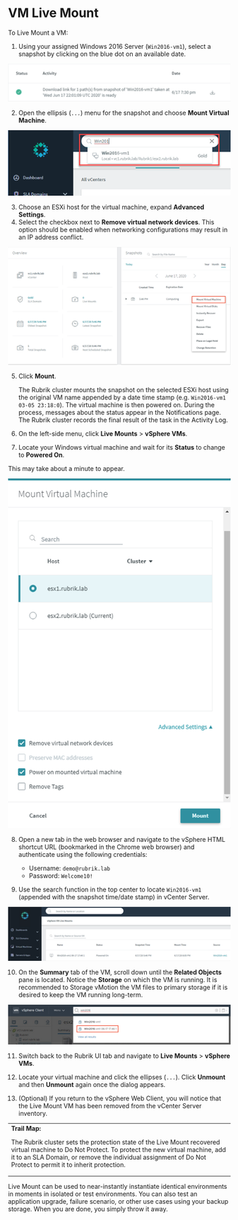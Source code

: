 # VM Live Mount

To Live Mount a VM:

1. Using your assigned Windows 2016 Server (`Win2016-vm1`), select a snapshot by clicking on the blue dot on an available date.

![alt_text](images/image28.png "image_tooltip")

2. Open the ellipsis (`...`) menu for the snapshot and choose **Mount Virtual Machine**.

![alt_text](images/image29.png "image_tooltip")

3. Choose an ESXi host for the virtual machine, expand **Advanced Settings**.
4. Select the checkbox next to **Remove virtual network devices**. This option should be enabled when networking configurations may result in an IP address conflict.

![alt_text](images/image30.png "image_tooltip")

5.  Click **Mount**.

    The Rubrik cluster mounts the snapshot on the selected ESXi host using the original VM name appended by a date time stamp (e.g. `Win2016-vm1 03-05 23:18:0`). The virtual machine is then powered on. During the process, messages about the status appear in the Notifications page. The Rubrik cluster records the final result of the task in the Activity Log.

6.  On the left-side menu, click **Live Mounts** > **vSphere VMs**.
7. Locate your Windows virtual machine and wait for its **Status** to change to **Powered On**.

This may take about a minute to appear.

![alt_text](images/image31.png "image_tooltip")

8. Open a new tab in the web browser and navigate to the vSphere HTML shortcut URL (bookmarked in the Chrome web browser) and authenticate using the following credentials:

    * Username: `demo@rubrik.lab`
    * Password: `Welcome10!`

9. Use the search function in the top center to locate `Win2016-vm1` (appended with the snapshot time/date stamp) in vCenter Server.

![alt_text](images/image32.png "image_tooltip")

10. On the **Summary** tab of the VM, scroll down until the **Related Objects** pane is located. Notice the **Storage** on which the VM is running. It is recommended to Storage vMotion the VM files to primary storage if it is desired to keep the VM running long-term.

![alt_text](images/image33.png "image_tooltip")

11. Switch back to the Rubrik UI tab and navigate to **Live Mounts** > **vSphere VMs**.
12. Locate your virtual machine and click the ellipses (`...`). Click **Unmount** and then **Unmount** again once the dialog appears.

13. (Optional) If you return to the vSphere Web Client, you will notice that the Live Mount VM has been removed from the vCenter Server inventory.

<table>
  <tr>
   <td><strong>Trail Map:</strong>

The Rubrik cluster sets the protection state of the Live Mount recovered virtual machine to Do Not Protect. To protect the new virtual machine, add it to an SLA Domain, or remove the individual assignment of Do Not Protect to permit it to inherit protection.
   </td>
  </tr>
</table>

Live Mount can be used to near-instantly instantiate identical environments in moments in isolated or test environments. You can also test an application upgrade, failure scenario, or other use cases using your backup storage. When you are done, you simply throw it away.